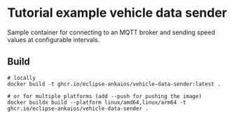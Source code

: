 # Tutorial example vehicle data sender

Sample container for connecting to an MQTT broker and sending speed values at configurable intervals.

## Build

```shell
# locally
docker build -t ghcr.io/eclipse-ankaios/vehicle-data-sender:latest .

# or for multiple platforms (add --push for pushing the image)
docker buildx build --platform linux/amd64,linux/arm64 -t ghcr.io/eclipse-ankaios/vehicle-data-sender .
```
